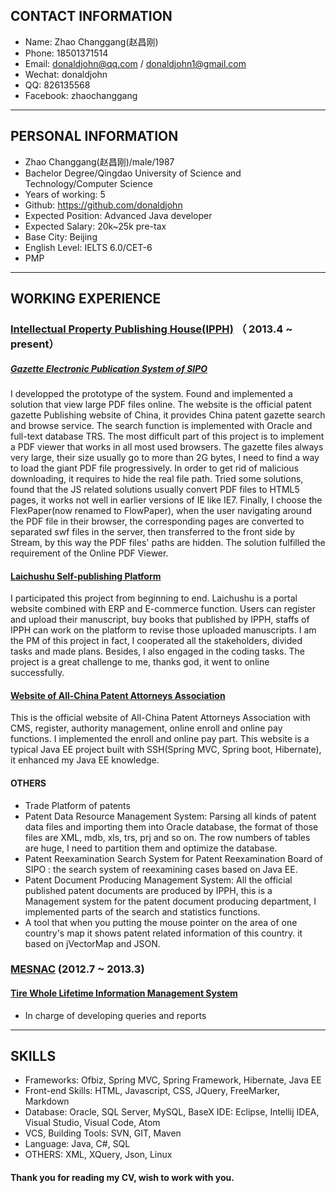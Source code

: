 ## CONTACT INFORMATION
- Name: Zhao Changgang(赵昌刚)
- Phone: 18501371514
- Email: donaldjohn@qq.com  /  donaldjohn1@gmail.com
- Wechat: donaldjohn
- QQ: 826135568
- Facebook: zhaochanggang      
---

## PERSONAL INFORMATION
 - Zhao Changgang(赵昌刚)/male/1987
 - Bachelor Degree/Qingdao University of Science and Technology/Computer Science
 - Years of working: 5
 - Github: https://github.com/donaldjohn
 - Expected Position: Advanced Java developer
 - Expected Salary: 20k~25k pre-tax
 - Base City: Beijing
 - English Level: IELTS 6.0/CET-6
 - PMP
---

## WORKING EXPERIENCE

### <a href="http://www.ipph.cn">Intellectual Property Publishing House(IPPH)</a> （ 2013.4 ~ present）

##### <a href='http://epub.sipo.gov.cn'>Gazette Electronic Publication System of SIPO</a>
I developped the prototype of the system. Found and implemented a solution that view large PDF files online.
The website is the official patent gazette Publishing website of China, it provides China patent gazette search and browse service. The search function is implemented with Oracle and full-text database TRS. The most difficult part of this project is to implement a PDF viewer that works in all  most used browsers. The gazette files always very large, their size usually go to more than 2G bytes, I need to find a way to load the giant PDF file progressively. In order to get rid of malicious downloading, it requires to hide the real file path. Tried some solutions, found that the JS related solutions usually convert PDF files to HTML5 pages, it works not well in earlier versions of IE like IE7. Finally, I choose the FlexPaper(now renamed to FlowPaper), when the user navigating around the PDF file in their browser, the corresponding pages are converted to separated swf files in the server, then transferred to the front side by Stream, by this way the PDF files' paths  are hidden. The solution fulfilled the requirement of the Online PDF Viewer.
#### <a href="http://www.laichushu.com/">Laichushu Self-publishing Platform</a>
I participated this project from beginning to end. Laichushu is a portal website combined with ERP and E-commerce function. Users can register and upload their manuscript, buy books that published by IPPH, staffs of IPPH can work on the platform to revise those uploaded manuscripts. I am the PM of this project in fact, I cooperated all the stakeholders, divided tasks and made plans. Besides, I also engaged in the coding tasks. The project is a great challenge to me, thanks god, it went to online successfully.

#### <a href="http://www.acpaa.cn/">Website of All-China Patent Attorneys Association</a>
This is the official website of All-China Patent Attorneys Association with CMS, register, authority management, online enroll and online pay functions. I implemented the enroll and online pay part. This website is a typical Java EE project built with SSH(Spring MVC, Spring boot, Hibernate), it enhanced my Java EE knowledge.
#### OTHERS
- Trade Platform of patents
- Patent Data Resource Management System: Parsing all kinds of patent data files and importing them into Oracle database, the format of those files are XML, mdb, xls, trs, prj and so on. The row numbers of tables are huge, I need to partition them and optimize the database.
- Patent Reexamination Search System for Patent Reexamination Board of SIPO : the search system of reexamining cases based on Java EE.
- Patent Document Producing Management System: All the official published patent documents are produced by IPPH, this is a Management system for the patent document producing department, I implemented parts of the search and statistics functions.
- A tool that when you putting the mouse pointer on the area of one country's map it shows patent related information of this country. it based on jVectorMap and JSON.

### <a href="http://www.mesnac.com">MESNAC</a> (2012.7 ~ 2013.3)

#### <a href="http://en.mesnac.com/productdetail_1107.aspx">Tire Whole Lifetime Information Management System</a>
- In charge of developing queries and reports
---
## SKILLS
- Frameworks: Ofbiz, Spring MVC, Spring Framework, Hibernate, Java EE
- Front-end Skills: HTML, Javascript, CSS, JQuery, FreeMarker, Markdown
- Database: Oracle, SQL Server, MySQL, BaseX
  IDE: Eclipse, Intellij IDEA, Visual Studio, Visual Code, Atom
- VCS, Building Tools: SVN, GIT, Maven
- Language: Java, C#, SQL
- OTHERS: XML, XQuery, Json, Linux

#### Thank you for reading my CV, wish to work with you.

